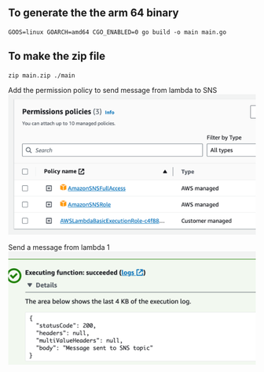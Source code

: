 To generate the the arm 64 binary
---
```
GOOS=linux GOARCH=amd64 CGO_ENABLED=0 go build -o main main.go
```

To make the zip file
--
```
zip main.zip ./main
```
Add the permission policy to send message from lambda to SNS
![img_1.png](img_1.png)

Send a message from lambda 1
![img.png](img.png)